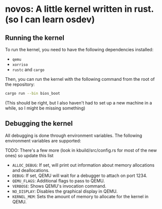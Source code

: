 # novos: A little kernel written in rust. (so I can learn osdev)


## Running the kernel

To run the kernel, you need to have the following dependencies installed:

- `qemu`
- `xorriso`
- `rustc` and `cargo`

Then, you can run the kernel with the following command from the root of the repository:

```sh
cargo run --bin bios_boot
```

(This should be right, but I also haven't had to set up a new machine in a while, so I might be missing something)


## Debugging the kernel

All debugging is done through environment variables. The following environment variables are supported:

TODO: There's a few more (look in kbuild/src/config.rs for most of the new ones) so update this list

- `ALLOC_DEBUG`: If set, will print out information about memory allocations and deallocations.
- `DEBUG`: If set, QEMU will wait for a debugger to attach on port 1234.
- `QEMU_FLAGS`: Additional flags to pass to QEMU.
- `VERBOSE`: Shows QEMU's invocation command.
- `NO_DISPLAY`: Disables the graphical display in QEMU.
- `KERNEL_MEM`: Sets the amount of memory to allocate for the kernel in QEMU.